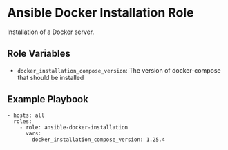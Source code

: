 Ansible Docker Installation Role
================================

Installation of a Docker server.

## Role Variables

- `docker_installation_compose_version`: The version of docker-compose that should be installed

## Example Playbook

    - hosts: all
      roles:
        - role: ansible-docker-installation
          vars:
            docker_installation_compose_version: 1.25.4
